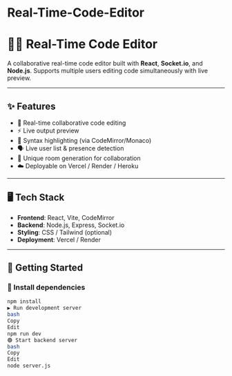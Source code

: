 # Real-Time-Code-Editor
# 🧑‍💻 Real-Time Code Editor

A collaborative real-time code editor built with **React**, **Socket.io**, and **Node.js**. Supports multiple users editing code simultaneously with live preview.

---

## ✨ Features

- 🔁 Real-time collaborative code editing
- ⚡ Live output preview
- 🧠 Syntax highlighting (via CodeMirror/Monaco)
- 🗣 Live user list & presence detection
- 🔐 Unique room generation for collaboration
- ☁️ Deployable on Vercel / Render / Heroku

---

## 🖥️ Tech Stack

- **Frontend**: React, Vite, CodeMirror
- **Backend**: Node.js, Express, Socket.io
- **Styling**: CSS / Tailwind (optional)
- **Deployment**: Vercel / Render

---

## 🚀 Getting Started

### 🔧 Install dependencies

```bash
npm install
▶️ Run development server
bash
Copy
Edit
npm run dev
🟢 Start backend server
bash
Copy
Edit
node server.js

